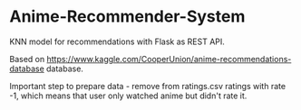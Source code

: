 # Anime-Recommender-System
KNN model for recommendations with Flask as REST API.

Based on https://www.kaggle.com/CooperUnion/anime-recommendations-database database.

Important step to prepare data - remove from ratings.csv ratings with rate -1, which means that user only watched anime but didn't rate it.
